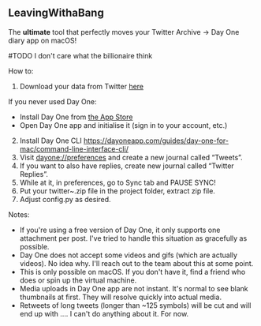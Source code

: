## LeavingWithaBang

The **ultimate** tool that perfectly moves your Twitter Archive → Day One diary app on macOS!

#TODO I don't care what the billionaire think

How to:

1. Download your data from Twitter [here](https://x.com/settings/download_your_data?lang=en)

If you never used Day One:

* Install Day One from [the App Store](https://apps.apple.com/tr/app/day-one/id1055511498?mt=12)
* Open Day One app and initialise it (sign in to your account, etc.)

2. Install Day One CLI https://dayoneapp.com/guides/day-one-for-mac/command-line-interface-cli/
3. Visit [dayone://preferences](dayone://preferences) and create a new journal called “Tweets”.
4. If you want to also have replies, create new journal called “Twitter Replies”.
5. While at it, in preferences, go to Sync tab and PAUSE SYNC!
6. Put your twitter~.zip file in the project folder, extract zip file.
7. Adjust config.py as desired.

Notes:

* If you're using a free version of Day One, it only supports one attachment per post. I've tried to handle this situation as gracefully as possible.
* Day One does not accept some videos and gifs (which are actually videos). No idea why. I'll reach out to the team about this at some point.
* This is only possible on macOS. If you don't have it, find a friend who does or spin up the virtual machine.
* Media uploads in Day One app are not instant. It's normal to see blank thumbnails at first. They will resolve quickly into actual media.
* Retweets of long tweets (longer than ~125 symbols) will be cut and will end up with …. I can't do anything about it. For now.
